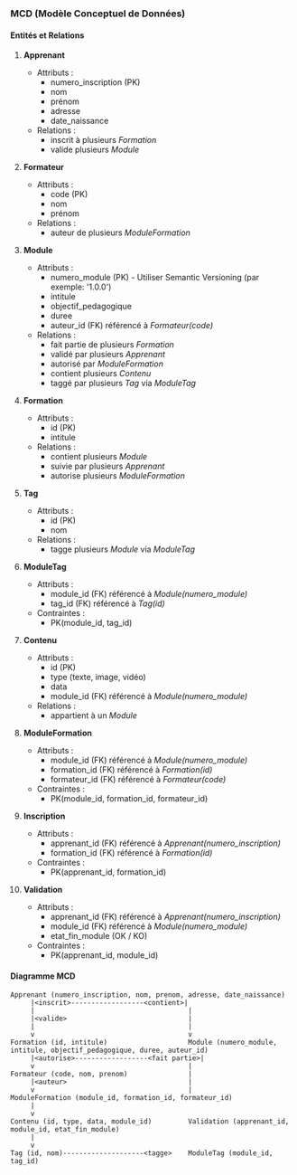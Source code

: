 ### MCD (Modèle Conceptuel de Données) 

#### Entités et Relations

1. **Apprenant**
   - Attributs :
     - numero_inscription (PK)
     - nom
     - prénom
     - adresse
     - date_naissance
   - Relations :
     - inscrit à plusieurs *Formation*
     - valide plusieurs *Module*

2. **Formateur**
   - Attributs :
     - code (PK)
     - nom
     - prénom
   - Relations :
     - auteur de plusieurs *ModuleFormation*

3. **Module**
   - Attributs :
     - numero_module (PK) - Utiliser Semantic Versioning (par exemple: '1.0.0')
     - intitule
     - objectif_pedagogique
     - duree
     - auteur_id (FK) référencé à *Formateur(code)*
   - Relations :
     - fait partie de plusieurs *Formation*
     - validé par plusieurs *Apprenant*
     - autorisé par *ModuleFormation*
     - contient plusieurs *Contenu*
     - taggé par plusieurs *Tag* via *ModuleTag*

4. **Formation**
   - Attributs :
     - id (PK)
     - intitule
   - Relations :
     - contient plusieurs *Module*
     - suivie par plusieurs *Apprenant*
     - autorise plusieurs *ModuleFormation*

5. **Tag**
   - Attributs :
     - id (PK)
     - nom
   - Relations :
     - tagge plusieurs *Module* via *ModuleTag*

6. **ModuleTag**
   - Attributs :
     - module_id (FK) référencé à *Module(numero_module)*
     - tag_id (FK) référencé à *Tag(id)*
   - Contraintes :
     - PK(module_id, tag_id)

7. **Contenu**
   - Attributs :
     - id (PK)
     - type (texte, image, vidéo)
     - data
     - module_id (FK) référencé à *Module(numero_module)*
   - Relations :
     - appartient à un *Module*

8. **ModuleFormation**
   - Attributs :
     - module_id (FK) référencé à *Module(numero_module)*
     - formation_id (FK) référencé à *Formation(id)*
     - formateur_id (FK) référencé à *Formateur(code)*
   - Contraintes :
     - PK(module_id, formation_id, formateur_id)

9. **Inscription**
   - Attributs :
     - apprenant_id (FK) référencé à *Apprenant(numero_inscription)*
     - formation_id (FK) référencé à *Formation(id)*
   - Contraintes :
     - PK(apprenant_id, formation_id)

10. **Validation**
    - Attributs :
      - apprenant_id (FK) référencé à *Apprenant(numero_inscription)*
      - module_id (FK) référencé à *Module(numero_module)*
      - etat_fin_module (OK / KO)
    - Contraintes :
      - PK(apprenant_id, module_id)

#### Diagramme MCD

```plaintext
Apprenant (numero_inscription, nom, prenom, adresse, date_naissance)
     |<inscrit>------------------<contient>|
     |                                      |
     |<valide>                              |
     |                                      |
     v                                      v
Formation (id, intitule)                    Module (numero_module, intitule, objectif_pedagogique, duree, auteur_id)
     |<autorise>------------------<fait partie>|
     v                                      |
Formateur (code, nom, prenom)               |
     |<auteur>                              |
     v                                      |
ModuleFormation (module_id, formation_id, formateur_id)
     |
     v
Contenu (id, type, data, module_id)         Validation (apprenant_id, module_id, etat_fin_module)
     |
     v
Tag (id, nom)--------------------<tagge>    ModuleTag (module_id, tag_id)
```
